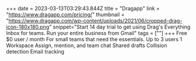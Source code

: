 +++
date = 2023-03-13T03:29:43.844Z
title = "Dragapp"
link = "https://www.dragapp.com/pricing/"
thumbnail = "https://www.dragapp.com/wp-content/uploads/2021/06/cropped-drag-icon-180x180.png"
snippet="Start 14 day trial to get using Drag's Everything Inbox for teams. Run your entire business from Gmail"
tags = [""]
+++
Free $0 user / month
For small teams that need the essentials.
Up to 3 users
1 Workspace
Assign, mention, and team chat
Shared drafts
Collision detection
Email tracking
